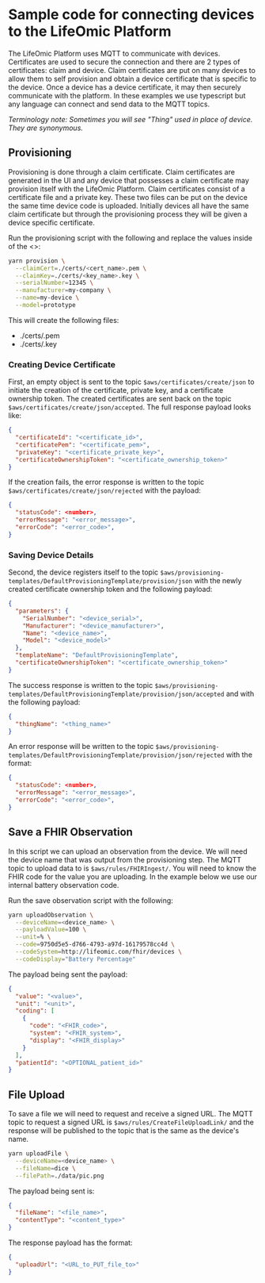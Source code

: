 # Sample code for connecting devices to the LifeOmic Platform

The LifeOmic Platform uses MQTT to communicate with devices. Certificates are used to secure the connection and there are 2 types of certificates: claim and device. Claim certificates are put on many devices to allow them to self provision and obtain a device certificate that is specific to the device. Once a device has a device certificate, it may then securely communicate with the platform. In these examples we use typescript but any language can connect and send data to the MQTT topics.

_Terminology note: Sometimes you will see "Thing" used in place of device. They are synonymous._

## Provisioning

Provisioning is done through a claim certificate. Claim certificates are generated in the UI and any device that possesses a claim certificate may provision itself with the LifeOmic Platform. Claim certificates consist of a certificate file and a private key. These two files can be put on the device the same time device code is uploaded. Initially devices all have the same claim certificate but through the provisioning process they will be given a device specific certificate.

Run the provisioning script with the following and replace the values inside of the <>:

```bash
yarn provision \
  --claimCert=./certs/<cert_name>.pem \
  --claimKey=./certs/<key_name>.key \
  --serialNumber=12345 \
  --manufacturer=my-company \
  --name=my-device \
  --model=prototype
```

This will create the following files:

- ./certs/<DeviceName>.pem
- ./certs/<DeviceName>.key

### Creating Device Certificate

First, an empty object is sent to the topic `$aws/certificates/create/json` to initiate the creation of the certificate, private key, and a certificate ownership token. The created certificates are sent back on the topic `$aws/certificates/create/json/accepted`. The full response payload looks like:

```json
{
  "certificateId": "<certificate_id>",
  "certificatePem": "<certificate_pem>",
  "privateKey": "<certificate_private_key>",
  "certificateOwnershipToken": "<certificate_ownership_token>"
}
```

If the creation fails, the error response is written to the topic `$aws/certificates/create/json/rejected` with the payload:

```json
{
  "statusCode": <number>,
  "errorMessage": "<error_message>",
  "errorCode": "<error_code>",
}
```

### Saving Device Details

Second, the device registers itself to the topic `$aws/provisioning-templates/DefaultProvisioningTemplate/provision/json` with the newly created certificate ownership token and the following payload:

```json
{
  "parameters": {
    "SerialNumber": "<device_serial>",
    "Manufacturer": "<device_manufacturer>",
    "Name": "<device_name>",
    "Model": "<device_model>"
  },
  "templateName": "DefaultProvisioningTemplate",
  "certificateOwnershipToken": "<certificate_ownership_token>"
}
```

The success response is written to the topic `$aws/provisioning-templates/DefaultProvisioningTemplate/provision/json/accepted` and with the following payload:

```json
{
  "thingName": "<thing_name>"
}
```

An error response will be written to the topic `$aws/provisioning-templates/DefaultProvisioningTemplate/provision/json/rejected` with the format:

```json
{
  "statusCode": <number>,
  "errorMessage": "<error_message>",
  "errorCode": "<error_code>",
}
```

## Save a FHIR Observation

In this script we can upload an observation from the device. We will need the device name that was output from the provisioning step. The MQTT topic to upload data to is `$aws/rules/FHIRIngest/`. You will need to know the FHIR code for the value you are uploading. In the example below we use our internal battery observation code.

Run the save observation script with the following:

```bash
yarn uploadObservation \
  --deviceName=<device_name> \
  --payloadValue=100 \
  --unit=% \
  --code=9750d5e5-d766-4793-a97d-16179578cc4d \
  --codeSystem=http://lifeomic.com/fhir/devices \
  --codeDisplay="Battery Percentage"
```

The payload being sent the payload:

```json
{
  "value": "<value>",
  "unit": "<unit>",
  "coding": [
    {
      "code": "<FHIR_code>",
      "system": "<FHIR_system>",
      "display": "<FHIR_display>"
    }
  ],
  "patientId": "<OPTIONAL_patient_id>"
}
```

## File Upload

To save a file we will need to request and receive a signed URL. The MQTT topic to request a signed URL is `$aws/rules/CreateFileUploadLink/` and the response will be published to the topic that is the same as the device's name.

```bash
yarn uploadFile \
  --deviceName=<device_name> \
  --fileName=dice \
  --filePath=./data/pic.png
```

The payload being sent is:

```json
{
  "fileName": "<file_name>",
  "contentType": "<content_type>"
}
```

The response payload has the format:

```json
{
  "uploadUrl": "<URL_to_PUT_file_to>"
}
```
